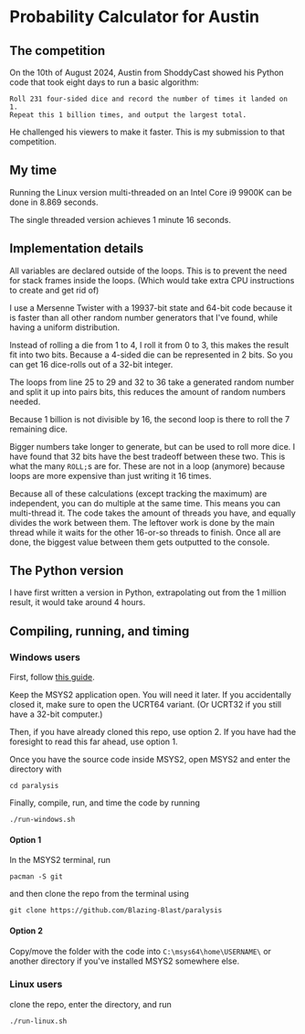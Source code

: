 # Probability Calculator for Austin

## The competition

On the 10th of August 2024, Austin from ShoddyCast showed his Python code that took eight days to run a basic algorithm:

    Roll 231 four-sided dice and record the number of times it landed on 1.
    Repeat this 1 billion times, and output the largest total.

He challenged his viewers to make it faster. This is my submission to that competition.

## My time

Running the Linux version multi-threaded on an Intel Core i9 9900K can be done in 8.869 seconds.

The single threaded version achieves 1 minute 16 seconds.

## Implementation details

All variables are declared outside of the loops. This is to prevent the need for stack frames inside the loops.
(Which would take extra CPU instructions to create and get rid of)

I use a Mersenne Twister with a 19937-bit state and 64-bit code
because it is faster than all other random number generators that I've found, while having a uniform distribution.

Instead of rolling a die from 1 to 4, I roll it from 0 to 3, this makes the result fit into two bits.
Because a 4-sided die can be represented in 2 bits. So you can get 16 dice-rolls out of a 32-bit integer.

The loops from line 25 to 29 and 32 to 36 take a generated random number and split it up into pairs bits, this reduces the amount of random numbers needed.

Because 1 billion is not divisible by 16, the second loop is there to roll the 7 remaining dice.

Bigger numbers take longer to generate, but can be used to roll more dice.
I have found that 32 bits have the best tradeoff between these two.
This is what the many `ROLL;`s are for.
These are not in a loop (anymore) because loops are more expensive than just writing it 16 times.

Because all of these calculations (except tracking the maximum) are independent, you can do multiple at the same time.
This means you can multi-thread it. The code takes the amount of threads you have, and equally divides the work between them.
The leftover work is done by the main thread while it waits for the other 16-or-so threads to finish.
Once all are done, the biggest value between them gets outputted to the console.

## The Python version

I have first written a version in Python, extrapolating out from the 1 million result, it would take around 4 hours.

## Compiling, running, and timing

### Windows users

First, follow [this guide](https://www.msys2.org/).

Keep the MSYS2 application open. You will need it later.
If you accidentally closed it, make sure to open the UCRT64 variant.
(Or UCRT32 if you still have a 32-bit computer.)

Then, if you have already cloned this repo, use option 2.
If you have had the foresight to read this far ahead, use option 1.

Once you have the source code inside MSYS2,
open MSYS2 and enter the directory with

    cd paralysis

Finally, compile, run, and time the code by running

    ./run-windows.sh

#### Option 1

In the MSYS2 terminal, run

    pacman -S git

and then clone the repo from the terminal using

    git clone https://github.com/Blazing-Blast/paralysis

#### Option 2

Copy/move the folder with the code into `C:\msys64\home\USERNAME\`
or another directory if you've installed MSYS2 somewhere else.

### Linux users

clone the repo, enter the directory, and run

    ./run-linux.sh
